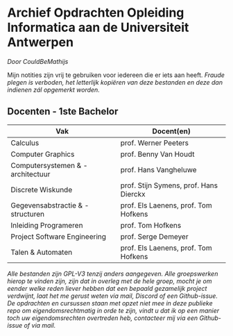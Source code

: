 # Archief Opdrachten Opleiding Informatica aan de Universiteit Antwerpen
_Door CouldBeMathijs_

Mijn notities zijn vrij te gebruiken voor iedereen die er iets aan heeft.
*Fraude plegen is verboden, het letterlijk kopiëren van deze bestanden en deze dan indienen zál opgemerkt worden.*

## Docenten - 1ste Bachelor

| Vak                                 | Docent(en)                                      |
|-------------------------------------|-------------------------------------------------|
| Calculus                            | prof. Werner Peeters                            |
| Computer Graphics                   | prof. Benny Van Houdt                           |
| Computersystemen & -architectuur    | prof. Hans Vangheluwe                           |
| Discrete Wiskunde                   | prof. Stijn Symens, prof. Hans Dierckx          |
| Gegevensabstractie & -structuren    | prof. Els Laenens, prof. Tom Hofkens            |
| Inleiding Programeren               | prof. Tom Hofkens                               |
| Project Software Engineering        | prof. Serge Demeyer                             |
| Talen & Automaten                   | prof. Els Laenens, prof. Tom Hofkens            |


_Alle bestanden zijn GPL-V3 tenzij anders aangegeven._
_Alle groepswerken hierop te vinden zijn, zijn dat in overleg met de hele groep, mocht je om eender welke reden liever hebben dat een bepaald gezamelijk project verdwijnt, laat het me gerust weten via mail, Discord of een Github-issue._
_De opdrachten en cursussen staan met opzet niet mee in deze publieke repo om eigendomsrechtmatig in orde te zijn, vindt u dat ik op een manier toch uw eigendomsrechten overtreden heb, contacteer mij via een Github-issue of via mail._
